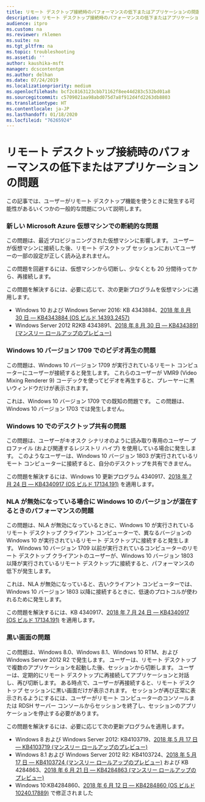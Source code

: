 ```yaml
---
title: リモート デスクトップ接続時のパフォーマンスの低下またはアプリケーションの問題
description: リモート デスクトップ接続時のパフォーマンスの低下またはアプリケーションの問題のトラブルシューティング。
audience: itpro
ms.custom: na
ms.reviewer: rklemen
ms.suite: na
ms.tgt_pltfrm: na
ms.topic: troubleshooting
ms.assetid: ''
author: kaushika-msft
manager: dcscontentpm
ms.author: delhan
ms.date: 07/24/2019
ms.localizationpriority: medium
ms.openlocfilehash: bcf2c8163123cbb71162f8ee44d283c532bd01a8
ms.sourcegitcommit: c5709021aa98abd075d7a8f912d4fd2263db8803
ms.translationtype: HT
ms.contentlocale: ja-JP
ms.lasthandoff: 01/18/2020
ms.locfileid: "76265924"
---
```

# <a name="poor-performance-or-application-problems-during-remote-desktop-connection"></a>リモート デスクトップ接続時のパフォーマンスの低下またはアプリケーションの問題

この記事では、ユーザーがリモート デスクトップ機能を使うときに発生する可能性があるいくつかの一般的な問題について説明します。

### <a name="intermittent-problems-with-new-microsoft-azure-virtual-machines"></a>新しい Microsoft Azure 仮想マシンでの断続的な問題

この問題は、最近プロビジョニングされた仮想マシンに影響します。 ユーザーが仮想マシンに接続した後、リモート デスクトップ セッションにおいてユーザーの一部の設定が正しく読み込まれません。

この問題を回避するには、仮想マシンから切断し、少なくとも 20 分間待ってから、再接続します。

この問題を解決するには、必要に応じて、次の更新プログラムを仮想マシンに適用します。

  - Windows 10 および Windows Server 2016: KB 4343884、[2018 年 8 月 30 日 — KB4343884 (OS ビルド 14393.2457)](https://support.microsoft.com/help/4343884/windows-10-update-kb4343884)
  - Windows Server 2012 R2KB 4343891、[2018 年 8 月 30 日 — KB4343891 (マンスリー ロールアップのプレビュー)](https://support.microsoft.com/help/4343891/windows-81-update-kb4343891)

### <a name="video-playback-issues-on-windows-10-version-1709"></a>Windows 10 バージョン 1709 でのビデオ再生の問題

この問題は、Windows 10 バージョン 1709 が実行されているリモート コンピューターにユーザーが接続すると発生します。 これらのユーザーが VMR9 (Video Mixing Renderer 9) コーデックを使ってビデオを再生すると、プレーヤーに黒いウィンドウだけが表示されます。

これは、Windows 10 バージョン 1709 での既知の問題です。 この問題は、Windows 10 バージョン 1703 では発生しません。

### <a name="desktop-sharing-issues-on-windows-10"></a>Windows 10 でのデスクトップ共有の問題

この問題は、ユーザーがキオスク シナリオのように読み取り専用のユーザー プロファイル (および関連するレジストリ ハイブ) を使用している場合に発生します。 このようなユーザーは、Windows 10 バージョン 1803 が実行されているリモート コンピューターに接続すると、自分のデスクトップを共有できません。

この問題を解決するには、Windows 10 更新プログラム 4340917、[2018 年 7 月 24 日 — KB4340917 (OS ビルド 17134.191)](https://support.microsoft.com/help/4340917/windows-10-update-kb4340917) を適用します。

### <a name="performance-issues-when-mixing-versions-of-windows-10-if-nla-is-disabled"></a>NLA が無効になっている場合に Windows 10 のバージョンが混在するときのパフォーマンスの問題

この問題は、NLA が無効になっているときに、Windows 10 が実行されているリモート デスクトップ クライアント コンピューターで、異なるバージョンの Windows 10 が実行されているリモート デスクトップに接続すると発生します。 Windows 10 バージョン 1709 以前が実行されているコンピューターのリモート デスクトップ クライアントのユーザーが、Windows 10 バージョン 1803 以降が実行されているリモート デスクトップに接続すると、パフォーマンスの低下が発生します。

これは、NLA が無効になっていると、古いクライアント コンピューターでは、Windows 10 バージョン 1803 以降に接続するときに、低速のプロトコルが使われるために発生します。

この問題を解決するには、KB 4340917、[2018 年 7 月 24 日 — KB4340917 (OS ビルド 17134.191)](https://support.microsoft.com/help/4340917/windows-10-update-kb4340917) を適用します。

### <a name="black-screen-issue"></a>黒い画面の問題

この問題は、Windows 8.0、Windows 8.1、Windows 10 RTM、および Windows Server 2012 R2 で発生します。 ユーザーは、リモート デスクトップで複数のアプリケーションを起動した後、セッションから切断します。 ユーザーは、定期的にリモート デスクトップに再接続してアプリケーションと対話し、再び切断します。 ある時点で、ユーザーが再接続すると、リモート デスクトップ セッションに黒い画面だけが表示されます。 セッションが再び正常に表示されるようにするには、ユーザーがリモート コンピューターのコンソールまたは RDSH サーバー コンソールからセッションを終了し、セッションのアプリケーションを停止する必要があります。

この問題を解決するには、必要に応じて次の更新プログラムを適用します。

  - Windows 8 および Windows Server 2012: KB4103719、[2018 年 5 月 17 日 — KB4103719 (マンスリー ロールアップのプレビュー)](https://support.microsoft.com/help/4103719/windows-server-2012-update-kb4103719)
  - Windows 8.1 および Windows Server 2012 R2: KB4103724、[2018 年 5 月 17 日 — KB4103724 (マンスリー ロールアップのプレビュー)](https://support.microsoft.com/help/4103724/windows-81-update-kb4103724) および KB 4284863、[2018 年 6 月 21 日 — KB4284863 (マンスリー ロールアップのプレビュー)](https://support.microsoft.com/help/4284863/windows-81-update-kb4284863)
  - Windows 10:KB4284860、[2018 年 6 月 12 日 — KB4284860 (OS ビルド 10240.17889)](https://support.microsoft.com/help/4284860/windows-10-update-kb4284860) で修正されました
